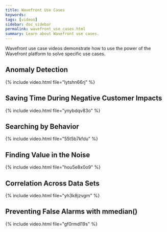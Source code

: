 ```yaml
---
title: Wavefront Use Cases
keywords:
tags: [videos]
sidebar: doc_sidebar
permalink: wavefront_use_cases.html
summary: Learn about Wavefront use cases.
---
```


Wavefront use case videos demonstrate how to use the power of the Wavefront platform to solve specific use cases.

## Anomaly Detection

{% include video.html file="lytshn66rj" %}

## Saving Time During Negative Customer Impacts

{% include video.html file="ynybdqv83o" %}

## Searching by Behavior

{% include video.html file="55t5b7kfdu" %}

## Finding Value in the Noise

{% include video.html file="hou5e8x0o9" %}

## Correlation Across Data Sets

{% include video.html file="yh3k8jzvgm" %}

## Preventing False Alarms with mmedian()

{% include video.html file="gf0rmdl19s" %}


